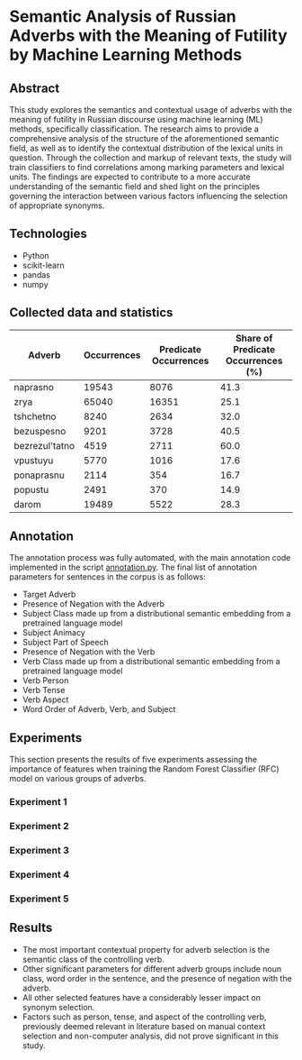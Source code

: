 # Semantic Analysis of Russian Adverbs with the Meaning of Futility by Machine Learning Methods

## Abstract
This study explores the semantics and contextual usage of adverbs with the meaning of futility in Russian discourse using machine learning (ML) methods, specifically classification. The research aims to provide a comprehensive analysis of the structure of the aforementioned semantic field, as well as to identify the contextual distribution of the lexical units in question. Through the collection and markup of relevant texts, the study will train classifiers to find correlations among marking parameters and lexical units. The findings are expected to contribute to a more accurate understanding of the semantic field and shed light on the principles governing the interaction between various factors influencing the selection of appropriate synonyms.

## Technologies
- Python
- scikit-learn
- pandas
- numpy

## Collected data and statistics
| Adverb | Occurrences | Predicate Occurrences | Share of Predicate Occurrences (%) |
|--------------------------|-------------------------------------|----------------------------------------------------------|---------------------------------------------------------------------|
| naprasno                 | 19543                               | 8076                                                     | 41.3                                                                |
| zrya                     | 65040                               | 16351                                                    | 25.1                                                                |
| tshchetno                | 8240                                | 2634                                                     | 32.0                                                                |
| bezuspesno               | 9201                                | 3728                                                     | 40.5                                                                |
| bezrezul'tatno          | 4519                                | 2711                                                     | 60.0                                                                |
| vpustuyu                 | 5770                                | 1016                                                     | 17.6                                                                |
| ponaprasnu               | 2114                                | 354                                                      | 16.7                                                                |
| popustu                  | 2491                                | 370                                                      | 14.9                                                                |
| darom                    | 19489                               | 5522                                                     | 28.3                                                                |

## Annotation
The annotation process was fully automated, with the main annotation code implemented in the script [annotation.py](https://github.com/ssakk/Semantic-Analysis-of-Russian-Adverbs-with-the-Meaning-of-Futility-by-Machine-Learning-Methods/blob/main/code/scripts/annotation.py). The final list of annotation parameters for sentences in the corpus is as follows:

- Target Adverb
- Presence of Negation with the Adverb
- Subject Class made up from a distributional semantic embedding from a pretrained language model
- Subject Animacy
- Subject Part of Speech
- Presence of Negation with the Verb
- Verb Class made up from a distributional semantic embedding from a pretrained language model
- Verb Person
- Verb Tense
- Verb Aspect
- Word Order of Adverb, Verb, and Subject

## Experiments
This section presents the results of five experiments assessing the importance of features when training the Random Forest Classifier (RFC) model on various groups of adverbs.
### Experiment 1
### Experiment 2
### Experiment 3
### Experiment 4
### Experiment 5

## Results
- The most important contextual property for adverb selection is the semantic class of the controlling verb.
- Other significant parameters for different adverb groups include noun class, word order in the sentence, and the presence of negation with the adverb.
- All other selected features have a considerably lesser impact on synonym selection.
- Factors such as person, tense, and aspect of the controlling verb, previously deemed relevant in literature based on manual context selection and non-computer analysis, did not prove significant in this study.
